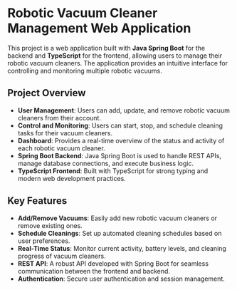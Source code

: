 # Robotic Vacuum Cleaner Management Web Application

This project is a web application built with **Java Spring Boot** for the backend and **TypeScript** for the frontend, allowing users to manage their robotic vacuum cleaners. The application provides an intuitive interface for controlling and monitoring multiple robotic vacuums.

## Project Overview

- **User Management**: Users can add, update, and remove robotic vacuum cleaners from their account.
- **Control and Monitoring**: Users can start, stop, and schedule cleaning tasks for their vacuum cleaners.
- **Dashboard**: Provides a real-time overview of the status and activity of each robotic vacuum cleaner.
- **Spring Boot Backend**: Java Spring Boot is used to handle REST APIs, manage database connections, and execute business logic.
- **TypeScript Frontend**: Built with TypeScript for strong typing and modern web development practices.

## Key Features

- **Add/Remove Vacuums**: Easily add new robotic vacuum cleaners or remove existing ones.
- **Schedule Cleanings**: Set up automated cleaning schedules based on user preferences.
- **Real-Time Status**: Monitor current activity, battery levels, and cleaning progress of vacuum cleaners.
- **REST API**: A robust API developed with Spring Boot for seamless communication between the frontend and backend.
- **Authentication**: Secure user authentication and session management.
